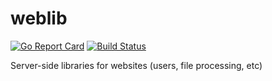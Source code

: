 # weblib

[![Go Report Card](https://goreportcard.com/badge/github.com/stts-se/weblib)](https://goreportcard.com/report/github.com/stts-se/weblib)  [![Build Status](https://travis-ci.org/stts-se/weblib.svg?branch=master)](https://travis-ci.org/stts-se/weblib)


Server-side libraries for websites (users, file processing, etc)
